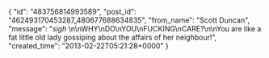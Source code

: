  {
   "id": "483756814993589",
   "post_id": "462493170453287_480677688634835",
   "from_name": "Scott Duncan",
   "message": "*sigh* \n\nWHY\nDO\nYOU\nFUCKING\nCARE?\n\nYou are like a fat little old lady gossiping about the affairs of her neighbour!",
   "created_time": "2013-02-22T05:21:28+0000"
 }
